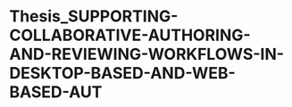 # Thesis_SUPPORTING-COLLABORATIVE-AUTHORING-AND-REVIEWING-WORKFLOWS-IN-DESKTOP-BASED-AND-WEB-BASED-AUT

